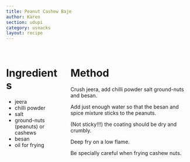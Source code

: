 ```yaml
---
title: Peanut Cashew Baje
author: Karen
section: udupi
category: usnacks
layout: recipe
---
```


<br>
<div class='columns'> <div class='column is-one-third p-3' markdown='1'>

# Ingredients

* jeera
* chilli powder
* salt
* ground-nuts (peanuts) or cashews
* besan
* oil for frying

</div> <div class='column is-two-thirds p-3' markdown='1'>

# Method

Crush jeera, add chilli powder salt ground-nuts and besan.

Add just enough water so that the besan and spice mixture sticks to the peanuts. 

(Not sticky!!!) the coating should be dry and crumbly. 

Deep fry on a low flame.

Be specially careful when frying cashew nuts.



</div> </div>